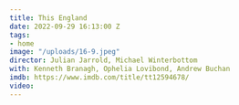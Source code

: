 ```yaml
---
title: This England
date: 2022-09-29 16:13:00 Z
tags:
- home
image: "/uploads/16-9.jpeg"
director: Julian Jarrold, Michael Winterbottom
with: Kenneth Branagh, Ophelia Lovibond, Andrew Buchan
imdb: https://www.imdb.com/title/tt12594678/
video: 
---
```


